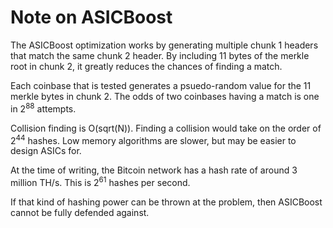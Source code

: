 # Note on ASICBoost

The ASICBoost optimization works by generating multiple chunk 1 headers that match the same chunk 2 header.  By including 11 bytes of the merkle root in chunk 2, it greatly reduces the chances of finding a match.

Each coinbase that is tested generates a psuedo-random value for the 11 merkle bytes in chunk 2.  The odds of two coinbases having a match is one in 2<sup>88</sup> attempts.

Collision finding is O(sqrt(N)).  Finding a collision would take on the order of 2<sup>44</sup> hashes.  Low memory algorithms are slower, but may be easier to design ASICs for.

At the time of writing, the Bitcoin network has a hash rate of around 3 million TH/s.  This is 2<sup>61</sup> hashes per second.

If that kind of hashing power can be thrown at the problem, then ASICBoost cannot be fully defended against.
